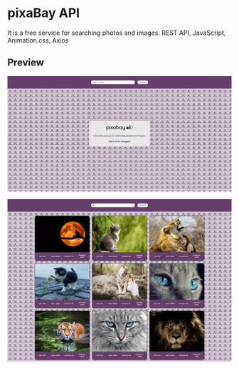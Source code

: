 # pixaBay API

It is a free service for searching photos and images.
REST API, JavaScript, Animation.css, Axios

## Preview

![Creating repo from a template step 1](./assets/priwe.jpg)

![Creating repo from a template step 1](./assets/priwe2.jpg)

  
